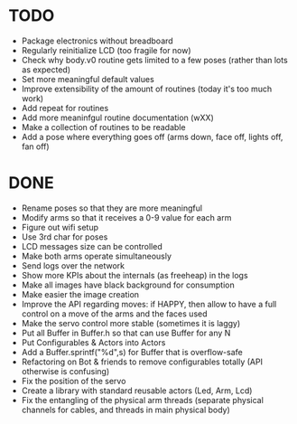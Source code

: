 # TODO

- Package electronics without breadboard
- Regularly reinitialize LCD (too fragile for now)
- Check why body.v0 routine gets limited to a few poses (rather than lots as expected)
- Set more meaningful default values
- Improve extensibility of the amount of routines (today it's too much work)
- Add repeat for routines
- Add more meaninfgul routine documentation (wXX)
- Make a collection of routines to be readable
- Add a pose where everything goes off (arms down, face off, lights off, fan off)


# DONE

- Rename poses so that they are more meaningful
- Modify arms so that it receives a 0-9 value for each arm
- Figure out wifi setup
- Use 3rd char for poses
- LCD messages size can be controlled
- Make both arms operate simultaneously
- Send logs over the network
- Show more KPIs about the internals (as freeheap) in the logs
- Make all images have black background for consumption
- Make easier the image creation
- Improve the API regarding moves: if HAPPY, then allow to have a full control on a move of the arms and the faces used
- Make the servo control more stable (sometimes it is laggy)
- Put all Buffer in Buffer.h so that can use Buffer<N> for any N
- Put Configurables & Actors into Actors
- Add a Buffer.sprintf("%d",s) for Buffer that is overflow-safe
- Refactoring on Bot & friends to remove configurables totally (API otherwise is confusing)
- Fix the position of the servo
- Create a library with standard reusable actors (Led, Arm, Lcd)
- Fix the entangling of the physical arm threads (separate physical channels for cables, and threads in main physical body)
